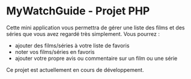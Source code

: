 # MyWatchGuide - Projet PHP

Cette mini application vous permettra de gérer une liste des films et des séries que vous avez regardé très simplement.
Vous pourrez :
- ajouter des films/séries à votre liste de favoris
- noter vos films/séries en favoris
- ajouter votre propre avis ou commentaire sur un film ou une série

Ce projet est actuellement en cours de développement.
